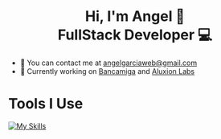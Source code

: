 <h1 align="center"> Hi, I'm Angel 👋 <br /> FullStack Developer 💻</h1>

- 📧 You can contact me at angelgarciaweb@gmail.com
- 💼 Currently working on [Bancamiga](https://www.bancamiga.com/) and [Aluxion Labs](https://aluxion.com/)


# Tools I Use
[![My Skills](https://skillicons.dev/icons?i=html,css,sass,bootstrap,tailwind,js,react,flutter,firebase,supabase,laravel,php,vite,postgres,mysql,wordpress,git,github,gitlab)](https://jvngarcia.com)
